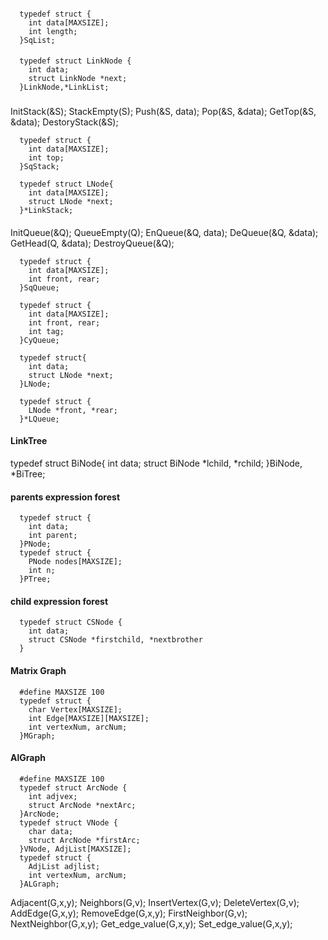 ####
```
  typedef struct {
    int data[MAXSIZE];
    int length;
  }SqList;
```
####

```
  typedef struct LinkNode {
    int data;
    struct LinkNode *next;
  }LinkNode,*LinkList;
```
###
InitStack(&S);
StackEmpty(S);
Push(&S, data);
Pop(&S, &data);
GetTop(&S, &data);
DestoryStack(&S);

```
  typedef struct {
    int data[MAXSIZE];
    int top;
  }SqStack;
```
```
  typedef struct LNode{
    int data[MAXSIZE];
    struct LNode *next;
  }*LinkStack;
```

####
InitQueue(&Q);
QueueEmpty(Q);
EnQueue(&Q, data);
DeQueue(&Q, &data);
GetHead(Q, &data);
DestroyQueue(&Q);

```
  typedef struct {
    int data[MAXSIZE];
    int front, rear;
  }SqQueue;
```
```
  typedef struct {
    int data[MAXSIZE];
    int front, rear;
    int tag;
  }CyQueue;
```

```
  typedef struct{
    int data;
    struct LNode *next;
  }LNode;
```
```
  typedef struct {
    LNode *front, *rear;
  }*LQueue;
```

#### LinkTree
typedef struct BiNode{
  int data;
  struct BiNode *lchild, *rchild;
}BiNode, *BiTree;

#### parents expression forest
```
  typedef struct {
    int data;
    int parent;
  }PNode;
  typedef struct {
    PNode nodes[MAXSIZE];
    int n;
  }PTree;
```

#### child expression forest
```
  typedef struct CSNode {
    int data;
    struct CSNode *firstchild, *nextbrother
  }
```

#### Matrix Graph
```
  #define MAXSIZE 100 
  typedef struct {
    char Vertex[MAXSIZE];
    int Edge[MAXSIZE][MAXSIZE];
    int vertexNum, arcNum;
  }MGraph;
```

#### AlGraph

```
  #define MAXSIZE 100
  typedef struct ArcNode {
    int adjvex;
    struct ArcNode *nextArc;
  }ArcNode;
  typedef struct VNode {
    char data;
    struct ArcNode *firstArc;
  }VNode, AdjList[MAXSIZE];
  typedef struct {
    AdjList adjlist;
    int vertexNum, arcNum;
  }ALGraph;
```
Adjacent(G,x,y);
Neighbors(G,v);
InsertVertex(G,v);
DeleteVertex(G,v);
AddEdge(G,x,y);
RemoveEdge(G,x,y);
FirstNeighbor(G,v);
NextNeighbor(G,x,y);
Get_edge_value(G,x,y);
Set_edge_value(G,x,y);

